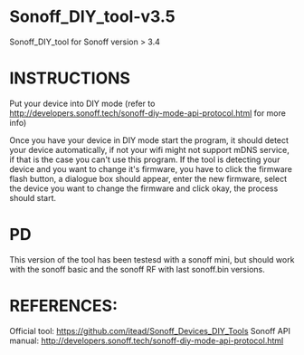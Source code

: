 # Sonoff_DIY_tool-v3.5
Sonoff_DIY_tool for Sonoff version > 3.4

# INSTRUCTIONS

Put your device into DIY mode (refer to http://developers.sonoff.tech/sonoff-diy-mode-api-protocol.html for more info)

Once you have your device in DIY mode start the program, it should detect your device automatically, if not your wifi might not support mDNS service, if that is the case you can't use this program.
If the tool is detecting your device and you want to change it's firmware, you have to click the firmware flash button, a dialogue box should appear, enter the new firmware, select the device you want to change the firmware and click okay, the process should start.

# PD

This version of the tool has been testesd with a sonoff mini, but should work with the sonoff basic and the sonoff RF with last sonoff.bin versions.

# REFERENCES:
Official tool: https://github.com/itead/Sonoff_Devices_DIY_Tools
Sonoff API manual: http://developers.sonoff.tech/sonoff-diy-mode-api-protocol.html
